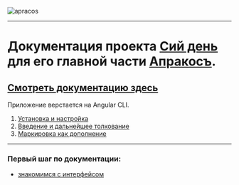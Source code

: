 ![apracos](https://4.bp.blogspot.com/-YwQ8PL9Ml_g/Xc6ViMiv96I/AAAAAAAAEl0/21Cl0nIvEW0bAW5KQfAFevmbZUashMVDwCK4BGAYYCw/s1600/Group%2B2.png)

---

# **Документация проекта [Cий день](https://clunya.github.io) для его главной части [Апракосъ](https://clunya.github.io/html/APRACOS/stvol.html).** 

## [Смотреть документацию здесь](https://clunya.github.io/apr)

Приложение верстается на Angular CLI.

1. [Установка и настройка](additional-documentation/настройка-проекта.html)
1. [Введение и дальнейшее толкование](additional-documentation/введение.html)
1. [Маркировка как дополнение](additional-documentation/маркировка.html)

---

### Первый шаг по документации: 
* [знакомимся с интерфейсом](./interfaces/Easter.html)

<br>
    